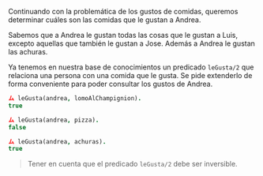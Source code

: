 Continuando con la problemática de los gustos de comidas, queremos determinar cuáles son las comidas que le gustan a Andrea.

Sabemos que a Andrea le gustan todas las cosas que le gustan a Luis, excepto aquellas que también le gustan a Jose. Además a Andrea le gustan las achuras.

Ya tenemos en nuestra base de conocimientos un predicado `leGusta/2` que relaciona una persona con una comida que le gusta. Se pide extenderlo de forma conveniente para poder consultar los gustos de Andrea.

```prolog
ム leGusta(andrea, lomoAlChampignion).
true

ム leGusta(andrea, pizza).
false

ム leGusta(andrea, achuras).
true
```

> Tener en cuenta que el predicado `leGusta/2` debe ser inversible.